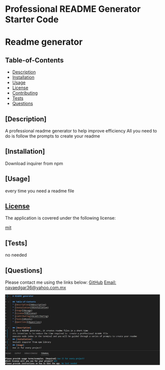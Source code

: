 # Professional README Generator Starter Code

 # Readme generator
  
  ## Table-of-Contents
  * [Description](#description)
  * [Installation](#installation)
  * [Usage](#usage)
  * [License](#license)
  * [Contributing](#contributing)
  * [Tests](#tests)
  * [Questions](#questions)
  
  ## [Description]
  A professional readme generator
  to help improve efficiency
  All you need to do is follow the prompts to create your readme
  ## [Installation]
  Download inquirer from npm
  ## [Usage]
  every time you need a readme file
  
    
  
  ## [License](#table-of-contents)
  The application is covered under the following license:
  
  [mit](https://choosealicense.com/licenses/mit)
    
    
 
  ## [Tests]
  no needed
  ## [Questions]
  Please contact me using the links below:
  [GitHub](https://github.com/esgarsad)
  [Email: navaedgar36@yahoo.com.mx](mailto:navaedgar36@yahoo.com.mx)

  ![readme](https://github.com/esgarsad/readme-gen/blob/main/Develop/images/readme.jpg?raw=true)